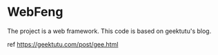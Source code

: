 # WebFeng
The project is a web framework. This code is based on geektutu's blog.

ref https://geektutu.com/post/gee.html